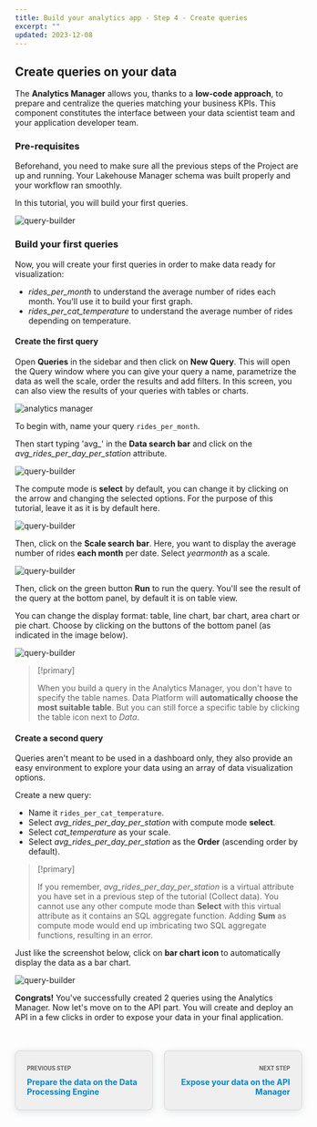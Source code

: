 ```yaml
---
title: Build your analytics app - Step 4 - Create queries
excerpt: ""
updated: 2023-12-08
---
```


<style>
.prevnext {
    display:flex !important;
    list-style:none !important;
    margin:25px 0 50px !important;
    padding:0 !important;
}
.prevnext > li {
    background:#efefef !important;
    border-radius:8px !important;
    border:1px solid #d8d8d8 !important;
    box-shadow: 0 3px 13px 0 rgba(151, 167, 183, 0.3) !important;
    flex:1 !important;
    padding:5px 20px !important;
    position:relative !important;
}
.prevnext > li:empty {
    visibility:hidden !important;
}
.prevnext > li > h4 {
    color:#08c !important;
}
.prevnext > li > a {
    bottom:0 !important;
    left:0 !important;
    position:absolute !important;
    right:0 !important;
    top:0 !important;
}
.prevnext > li:first-child {
    margin:25px 10px 0 0 !important;
}
.prevnext > li:first-child > h4:before,
.prevnext > li:last-child > h4:before {
    color:rgba(0,0,0,.6) !important;
    content:"Previous step" !important;
    display:block !important;
    font-size:70% !important;
    margin-bottom:10px !important;
    text-transform:uppercase !important;
}
.prevnext > li:last-child {
    margin:25px 0 0 10px !important;
    text-align:right !important;
}
.prevnext > li:last-child > h4:before {
    content:"Next step" !important;
}
</style>

## Create queries on your data

The **Analytics Manager** allows you, thanks to a **low-code approach**, to prepare and centralize the queries matching your business KPIs. This component constitutes the interface between your data scientist team and your application developer team.

### Pre-requisites

Beforehand, you need to make sure all the previous steps of the Project are up and running. Your Lakehouse Manager schema was built properly and your workflow ran smoothly.

In this tutorial, you will build your first queries.

![query-builder](images/homepage-am.png)


### Build your first queries

Now, you will create your first queries in order to make data ready for visualization:

- *rides_per_month* to understand the average number of rides each month. You'll use it to build your first graph.
- *rides_per_cat_temperature* to understand the average number of rides depending on temperature.

#### Create the first query

Open **Queries** in the sidebar and then click on **New Query**. This will open the Query window where you can give your query a name, parametrize the data as well the scale, order the results and add filters. In this screen, you can also view the results of your queries with tables or charts.

![analytics manager](images/new-query.png)

To begin with, name your query `rides_per_month`.

Then start typing 'avg_' in the **Data search bar** and click on the *avg_rides_per_day_per_station* attribute.

![query-builder](images/new-query2.png)

The compute mode is **select** by default, you can change it by clicking on the arrow and changing the selected options. For the purpose of this tutorial, leave it as it is by default here.

![query-builder](images/query_avg.png)

Then, click on the **Scale search bar**. Here, you want to display the average number of rides **each month** per date. Select *yearmonth* as a scale.

![query-builder](images/query-scale.png)

Then, click on the green button **Run** to run the query. You'll see the result of the query at the bottom panel, by default it is on table view.

You can change the display format: table, line chart, bar chart, area chart or pie chart. Choose by clicking on the buttons of the bottom panel (as indicated in the image below).

![query-builder](images/query-vis.png)

> [!primary]
>
> When you build a query in the Analytics Manager, you don't have to specify the table names. Data Platform will **automatically choose the most suitable table**. But you can still force a specific table by clicking the table icon next to *Data*.  
>

#### Create a second query

Queries aren't meant to be used in a dashboard only, they also provide an easy environment to explore your data using an array of data visualization options.

Create a new query:

- Name it `rides_per_cat_temperature`.
- Select *avg_rides_per_day_per_station* with compute mode **select**.
- Select *cat_temperature* as your scale.
- Select *avg_rides_per_day_per_station* as the **Order** (ascending order by default).

> [!primary]
>
> If you remember, *avg_rides_per_day_per_station* is a virtual attribute you have set in a previous step of the tutorial (Collect data). You cannot use any other compute mode than **Select** with this virtual attribute as it contains an SQL aggregate function. Adding **Sum** as compute mode would end up imbricating two SQL aggregate functions, resulting in an error.
>

Just like the screenshot below, click on **bar chart icon** to automatically display the data as a bar chart.

![query-builder](images/second-query.png)

**Congrats!** You've successfully created 2 queries using the Analytics Manager. Now let's move on to the API part. You will create and deploy an API in a few clicks in order to expose your data in your final application.

<ul class="prevnext">
    <li>
        <h4>Prepare the data on the Data Processing Engine</h4>
        <a href="/pages/public_cloud/data_platform/tuto_01_build_a_first_app_from_scratch_step3"></a>
    </li>
    <li>
        <h4>Expose your data on the API Manager</h4>
        <a href="/pages/public_cloud/data_platform/tuto_01_build_a_first_app_from_scratch_step5"></a>
    </li>
</ul>